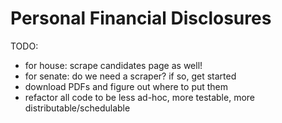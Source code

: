Personal Financial Disclosures
=======

TODO:
  * for house: scrape candidates page as well!
  * for senate: do we need a scraper? if so, get started
  * download PDFs and figure out where to put them
  * refactor all code to be less ad-hoc, more testable, more distributable/schedulable
